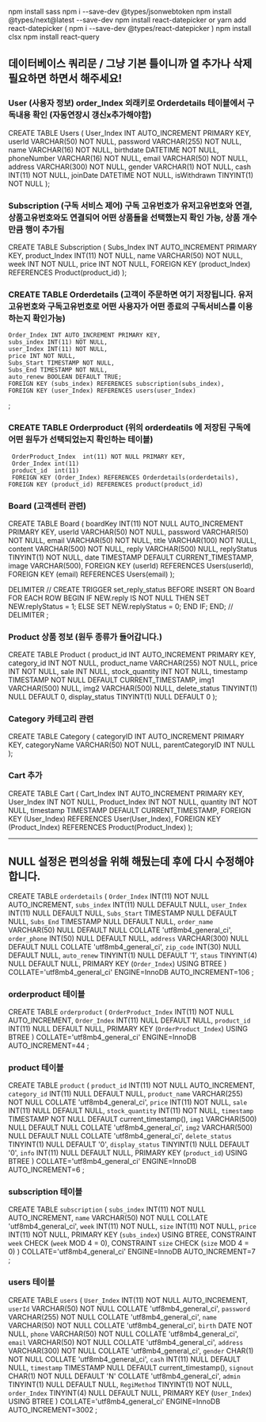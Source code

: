 npm install sass
npm i --save-dev @types/jsonwebtoken
npm install @types/next@latest --save-dev
npm install react-datepicker or yarn add react-datepicker ( npm i --save-dev @types/react-datepicker  )
npm install clsx
npm install react-query

## 데이터베이스 쿼리문 / 그냥 기본 틀이니까 열 추가나 삭제 필요하면 하면서 해주세요!

### User (사용자 정보)  order_Index 외래키로 Orderdetails 테이블에서 구독내용 확인 (자동연장시 갱신x추가해야함)      
CREATE TABLE Users (
    User_Index INT AUTO_INCREMENT PRIMARY KEY,
    userId VARCHAR(50) NOT NULL,
    password VARCHAR(255) NOT NULL,
    name VARCHAR(16) NOT NULL,
    birthdate DATETIME NOT NULL,
    phoneNumber VARCHAR(16) NOT NULL,
    email VARCHAR(50) NOT NULL,
    address VARCHAR(300) NOT NULL,
    gender VARCHAR(1) NOT NULL,
    cash INT(11) NOT NULL,
    joinDate DATETIME NOT NULL,
    isWithdrawn TINYINT(1) NOT NULL
);

### Subscription (구독 서비스 제어) 구독 고유번호가 유저고유번호와 연결, 상품고유번호와도 연결되어 어떤 상품들을 선택했는지 확인 가능, 상품 개수만큼 행이 추가됨
CREATE TABLE Subscription (
    Subs_Index INT AUTO_INCREMENT PRIMARY KEY,
    product_Index INT(11) NOT NULL,
    name VARCHAR(50) NOT NULL,
    week INT NOT NULL,
    price INT NOT NULL,
    FOREIGN KEY (product_Index) REFERENCES Product(product_id)
);

<!-- ### Order (고객이 주문하면 여기 저장됩니다.) 유저고유번호와 구독고유번호로 어떤 사용자가 어떤 종료의 구독서비스를 이용하는지 확인가능
CREATE TABLE Order (
    Order_Index INT AUTO_INCREMENT PRIMARY KEY,
    Subs_Index_Subscription INT NOT NULL,
    User_Index INT NOT NULL,
    Subs_Index_Order INT NOT NULL,
    price INT NOT NULL,
    Subs_Start TIMESTAMP NOT NULL,
    Subs_End TIMESTAMP NOT NULL,
    timestamp TIMESTAMP DEFAULT CURRENT_TIMESTAMP,
    name VARCHAR(16) NOT NULL,
    address VARCHAR(300) NOT NULL,
    zipCode VARCHAR(8) NOT NULL,
    tel VARCHAR(16) NOT NULL,
    req VARCHAR(300) NULL,
    status INT DEFAULT 0,
    FOREIGN KEY (Subs_Index_Subscription) REFERENCES Subscription(Subs_Index),
    FOREIGN KEY (User_Index) REFERENCES User(User_Index),
    FOREIGN KEY (Subs_Index_Order) REFERENCES Subscription(Subs_Index)
); -->

### CREATE TABLE Orderdetails (고객이 주문하면 여기 저장됩니다. 유저고유번호와 구독고유번호로 어떤 사용자가 어떤 종료의 구독서비스를 이용하는지 확인가능)
    Order_Index INT AUTO_INCREMENT PRIMARY KEY,
    subs_index INT(11) NOT NULL,
    user_Index INT(11) NOT NULL,
    price INT NOT NULL,
    Subs_Start TIMESTAMP NOT NULL,
    Subs_End TIMESTAMP NOT NULL,
    auto_renew BOOLEAN DEFAULT TRUE;
    FOREIGN KEY (subs_index) REFERENCES subscription(subs_index),
    FOREIGN KEY (user_Index) REFERENCES users(user_Index)
;


### CREATE TABLE Orderproduct (위의 orderdeatils 에 저장된 구독에 어떤 원두가 선택되었는지 확인하는 테이블)
     OrderProduct_Index  int(11) NOT NULL PRIMARY KEY,
     Order_Index int(11)
     product_id  int(11)
     FOREIGN KEY (Order_Index) REFERENCES Orderdetails(orderdetails),
    FOREIGN KEY (product_id) REFERENCES product(product_id)

### Board (고객센터 관련)
CREATE TABLE Board (
    boardKey INT(11) NOT NULL AUTO_INCREMENT PRIMARY KEY,
    userId VARCHAR(50) NOT NULL,
    password VARCHAR(50) NOT NULL,
    email VARCHAR(50) NOT NULL,
    title VARCHAR(100) NOT NULL,
    content VARCHAR(500) NOT NULL,
    reply VARCHAR(500) NULL,
    replyStatus TINYINT(1) NOT NULL,
    date TIMESTAMP DEFAULT CURRENT_TIMESTAMP,
    image VARCHAR(500),
    FOREIGN KEY (userId) REFERENCES Users(userId),
    FOREIGN KEY (email) REFERENCES Users(email)
);

<!-- Board Table reply 값이 있으면 replyStatus 1, 없으면 replyStatus 0 -->
DELIMITER //
CREATE TRIGGER set_reply_status BEFORE INSERT ON Board
FOR EACH ROW
BEGIN
    IF NEW.reply IS NOT NULL THEN
        SET NEW.replyStatus = 1;
    ELSE
        SET NEW.replyStatus = 0;
    END IF;
END;
//
DELIMITER ;

### Product 상품 정보 (원두 종류가 들어갑니다.)
CREATE TABLE Product (
    product_id INT AUTO_INCREMENT PRIMARY KEY,
    category_id INT NOT NULL,
    product_name VARCHAR(255) NOT NULL,
    price INT NOT NULL,
    sale INT NULL,
    stock_quantity INT NOT NULL,
    timestamp TIMESTAMP NOT NULL DEFAULT CURRENT_TIMESTAMP,
    img1 VARCHAR(500) NULL,
    img2 VARCHAR(500) NULL,
    delete_status TINYINT(1) NULL DEFAULT 0,
    display_status TINYINT(1) NULL DEFAULT 0
);

### Category 카테고리 관련
CREATE TABLE Category (
    categoryID INT AUTO_INCREMENT PRIMARY KEY,
    categoryName VARCHAR(50) NOT NULL,
    parentCategoryID INT NULL
);

### Cart 추가
CREATE TABLE Cart (
    Cart_Index INT AUTO_INCREMENT PRIMARY KEY,
    User_Index INT NOT NULL,
    Product_Index INT NOT NULL,
    quantity INT NOT NULL,
    timestamp TIMESTAMP DEFAULT CURRENT_TIMESTAMP,
    FOREIGN KEY (User_Index) REFERENCES User(User_Index),
    FOREIGN KEY (Product_Index) REFERENCES Product(Product_Index)
);

-------------------------------------------------------------------------------
## NULL 설정은 편의성을 위해 해뒀는데 후에 다시 수정해야 합니다.

CREATE TABLE `orderdetails` (
	`Order_Index` INT(11) NOT NULL AUTO_INCREMENT,
	`subs_index` INT(11) NULL DEFAULT NULL,
	`user_Index` INT(11) NULL DEFAULT NULL,
	`Subs_Start` TIMESTAMP NULL DEFAULT NULL,
	`Subs_End` TIMESTAMP NULL DEFAULT NULL,
	`order_name` VARCHAR(50) NULL DEFAULT NULL COLLATE 'utf8mb4_general_ci',
	`order_phone` INT(50) NULL DEFAULT NULL,
	`address` VARCHAR(300) NULL DEFAULT NULL COLLATE 'utf8mb4_general_ci',
	`zip_code` INT(30) NULL DEFAULT NULL,
	`auto_renew` TINYINT(1) NULL DEFAULT '1',
	`staus` TINYINT(4) NULL DEFAULT NULL,
	PRIMARY KEY (`Order_Index`) USING BTREE
)
COLLATE='utf8mb4_general_ci'
ENGINE=InnoDB
AUTO_INCREMENT=106
;



### orderproduct 테이블
CREATE TABLE `orderproduct` (
	`OrderProduct_Index` INT(11) NOT NULL AUTO_INCREMENT,
	`Order_Index` INT(11) NULL DEFAULT NULL,
	`product_id` INT(11) NULL DEFAULT NULL,
	PRIMARY KEY (`OrderProduct_Index`) USING BTREE
)
COLLATE='utf8mb4_general_ci'
ENGINE=InnoDB
AUTO_INCREMENT=44
;


### product 테이블
CREATE TABLE `product` (
	`product_id` INT(11) NOT NULL AUTO_INCREMENT,
	`category_id` INT(11) NULL DEFAULT NULL,
	`product_name` VARCHAR(255) NOT NULL COLLATE 'utf8mb4_general_ci',
	`price` INT(11) NOT NULL,
	`sale` INT(11) NULL DEFAULT NULL,
	`stock_quantity` INT(11) NOT NULL,
	`timestamp` TIMESTAMP NOT NULL DEFAULT current_timestamp(),
	`img1` VARCHAR(500) NULL DEFAULT NULL COLLATE 'utf8mb4_general_ci',
	`img2` VARCHAR(500) NULL DEFAULT NULL COLLATE 'utf8mb4_general_ci',
	`delete_status` TINYINT(1) NULL DEFAULT '0',
	`display_status` TINYINT(1) NULL DEFAULT '0',
	`info` INT(11) NULL DEFAULT NULL,
	PRIMARY KEY (`product_id`) USING BTREE
)
COLLATE='utf8mb4_general_ci'
ENGINE=InnoDB
AUTO_INCREMENT=6
;


### subscription 테이블
CREATE TABLE `subscription` (
	`subs_index` INT(11) NOT NULL AUTO_INCREMENT,
	`name` VARCHAR(50) NOT NULL COLLATE 'utf8mb4_general_ci',
	`week` INT(11) NOT NULL,
	`size` INT(11) NOT NULL,
	`price` INT(11) NOT NULL,
	PRIMARY KEY (`subs_index`) USING BTREE,
	CONSTRAINT `week` CHECK (`week` MOD 4 = 0),
	CONSTRAINT `size` CHECK (`size` MOD 4 = 0)
)
COLLATE='utf8mb4_general_ci'
ENGINE=InnoDB
AUTO_INCREMENT=7
;

### users 테이블
CREATE TABLE `users` (
	`User_Index` INT(11) NOT NULL AUTO_INCREMENT,
	`userId` VARCHAR(50) NOT NULL COLLATE 'utf8mb4_general_ci',
	`password` VARCHAR(255) NOT NULL COLLATE 'utf8mb4_general_ci',
	`name` VARCHAR(50) NOT NULL COLLATE 'utf8mb4_general_ci',
	`birth` DATE NOT NULL,
	`phone` VARCHAR(50) NOT NULL COLLATE 'utf8mb4_general_ci',
	`email` VARCHAR(50) NOT NULL COLLATE 'utf8mb4_general_ci',
	`address` VARCHAR(300) NOT NULL COLLATE 'utf8mb4_general_ci',
	`gender` CHAR(1) NOT NULL COLLATE 'utf8mb4_general_ci',
	`cash` INT(11) NULL DEFAULT NULL,
	`timestamp` TIMESTAMP NULL DEFAULT current_timestamp(),
	`signout` CHAR(1) NOT NULL DEFAULT 'N' COLLATE 'utf8mb4_general_ci',
	`admin` TINYINT(1) NULL DEFAULT NULL,
	`RegiMethod` TINYINT(1) NOT NULL,
	`order_Index` TINYINT(4) NULL DEFAULT NULL,
	PRIMARY KEY (`User_Index`) USING BTREE
)
COLLATE='utf8mb4_general_ci'
ENGINE=InnoDB
AUTO_INCREMENT=3002
;
